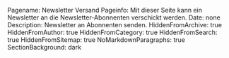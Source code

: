 Pagename: Newsletter Versand
Pageinfo: Mit dieser Seite kann ein Newsletter an die Newsletter-Abonnenten verschickt werden.
Date: none
Description: Newsletter an Abonnenten senden.
HiddenFromArchive: true
HiddenFromAuthor: true
HiddenFromCategory: true
HiddenFromSearch: true
HiddenFromSitemap: true
NoMarkdownParagraphs: true
SectionBackground: dark

